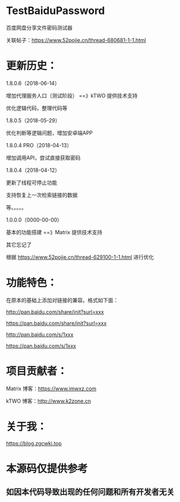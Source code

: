 # TestBaiduPassword
百度网盘分享文件密码测试器

关联帖子：https://www.52pojie.cn/thread-680681-1-1.html


# 更新历史：

1.8.0.6（2018-06-14）

增加代理服务人口（测试阶段） ==》kTWO 提供技术支持

优化逻辑代码，整理代码等

1.8.0.5（2018-05-29）

优化判断等逻辑问题，增加安卓端APP

1.8.0.4 PRO（2018-04-13）

增加调用API，尝试直接获取密码

1.8.0.4（2018-04-12）

更新了线程可停止功能

支持恢复上一次检索链接的数据

等。。。。。

1.0.0.0（0000-00-00）

基本的功能搭建 ==》Matrix 提供技术支持

其它忘记了

根据 https://www.52pojie.cn/thread-629100-1-1.html 进行优化

# 功能特色：

在原本的基础上添加对链接的兼容。格式如下面：

http://pan.baidu.com/share/init?surl=xxx

https://pan.baidu.com/share/init?surl=xxx

http://pan.baidu.com/s/1xxx

https://pan.baidu.com/s/1xxx

# 项目贡献者：

Matrix 博客：https://www.imwxz.com

kTWO 博客：http://www.k2zone.cn

# 关于我：

https://blog.zgcwkj.top

# 本源码仅提供参考

## 如因本代码导致出现的任何问题和所有开发者无关
